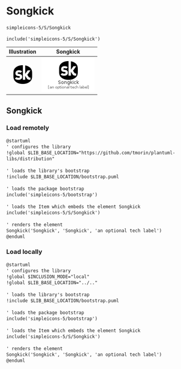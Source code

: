 # Songkick


```text
simpleicons-5/S/Songkick
```

```text
include('simpleicons-5/S/Songkick')
```



| Illustration | Songkick |
| :---: | :---: |
| ![illustration for Illustration](../../simpleicons-5/S/Songkick.png) | ![illustration for Songkick](../../simpleicons-5/S/Songkick.Local.png) |




## Songkick

### Load remotely
```plantuml
@startuml
' configures the library
!global $LIB_BASE_LOCATION="https://github.com/tmorin/plantuml-libs/distribution"

' loads the library's bootstrap
!include $LIB_BASE_LOCATION/bootstrap.puml

' loads the package bootstrap
include('simpleicons-5/bootstrap')

' loads the Item which embeds the element Songkick
include('simpleicons-5/S/Songkick')

' renders the element
Songkick('Songkick', 'Songkick', 'an optional tech label')
@enduml
```

### Load locally
```plantuml
@startuml
' configures the library
!global $INCLUSION_MODE="local"
!global $LIB_BASE_LOCATION="../.."

' loads the library's bootstrap
!include $LIB_BASE_LOCATION/bootstrap.puml

' loads the package bootstrap
include('simpleicons-5/bootstrap')

' loads the Item which embeds the element Songkick
include('simpleicons-5/S/Songkick')

' renders the element
Songkick('Songkick', 'Songkick', 'an optional tech label')
@enduml
```

